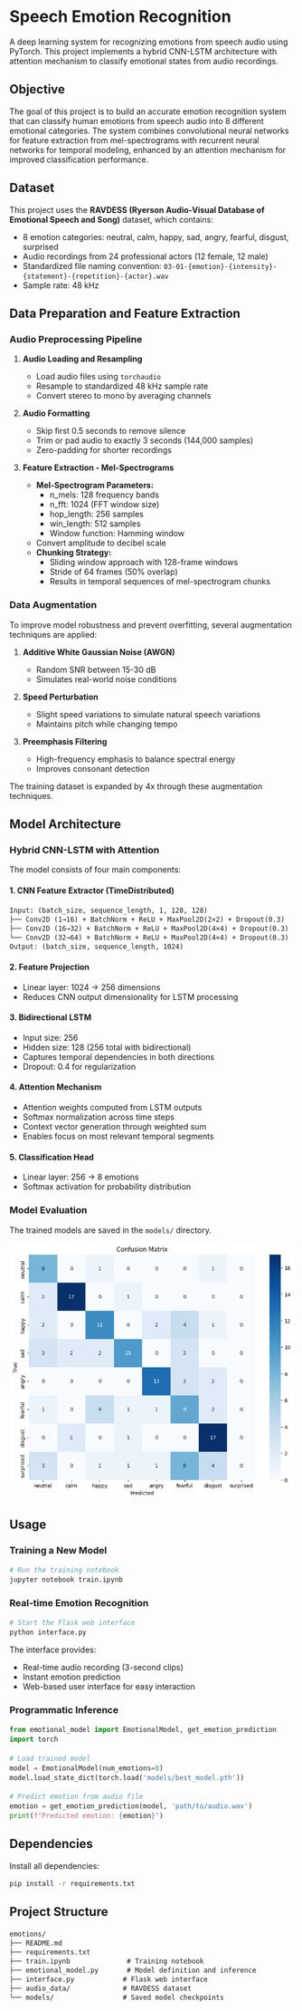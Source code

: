 # Speech Emotion Recognition

A deep learning system for recognizing emotions from speech audio using PyTorch. This project implements a hybrid CNN-LSTM architecture with attention mechanism to classify emotional states from audio recordings.

## Objective

The goal of this project is to build an accurate emotion recognition system that can classify human emotions from speech audio into 8 different emotional categories. The system combines convolutional neural networks for feature extraction from mel-spectrograms with recurrent neural networks for temporal modeling, enhanced by an attention mechanism for improved classification performance.

## Dataset

This project uses the **RAVDESS (Ryerson Audio-Visual Database of Emotional Speech and Song)** dataset, which contains:
- 8 emotion categories: neutral, calm, happy, sad, angry, fearful, disgust, surprised
- Audio recordings from 24 professional actors (12 female, 12 male)
- Standardized file naming convention: `03-01-{emotion}-{intensity}-{statement}-{repetition}-{actor}.wav`
- Sample rate: 48 kHz

## Data Preparation and Feature Extraction

### Audio Preprocessing Pipeline

1. **Audio Loading and Resampling**
   - Load audio files using `torchaudio`
   - Resample to standardized 48 kHz sample rate
   - Convert stereo to mono by averaging channels

2. **Audio Formatting**
   - Skip first 0.5 seconds to remove silence
   - Trim or pad audio to exactly 3 seconds (144,000 samples)
   - Zero-padding for shorter recordings

3. **Feature Extraction - Mel-Spectrograms**
   - **Mel-Spectrogram Parameters:**
     - n_mels: 128 frequency bands
     - n_fft: 1024 (FFT window size)
     - hop_length: 256 samples
     - win_length: 512 samples
     - Window function: Hamming window
   - Convert amplitude to decibel scale
   - **Chunking Strategy:**
     - Sliding window approach with 128-frame windows
     - Stride of 64 frames (50% overlap)
     - Results in temporal sequences of mel-spectrogram chunks

### Data Augmentation

To improve model robustness and prevent overfitting, several augmentation techniques are applied:

1. **Additive White Gaussian Noise (AWGN)**
   - Random SNR between 15-30 dB
   - Simulates real-world noise conditions

2. **Speed Perturbation**
   - Slight speed variations to simulate natural speech variations
   - Maintains pitch while changing tempo

3. **Preemphasis Filtering**
   - High-frequency emphasis to balance spectral energy
   - Improves consonant detection

The training dataset is expanded by 4x through these augmentation techniques.

## Model Architecture

### Hybrid CNN-LSTM with Attention

The model consists of four main components:

#### 1. CNN Feature Extractor (TimeDistributed)
```
Input: (batch_size, sequence_length, 1, 128, 128)
├── Conv2D (1→16) + BatchNorm + ReLU + MaxPool2D(2×2) + Dropout(0.3)
├── Conv2D (16→32) + BatchNorm + ReLU + MaxPool2D(4×4) + Dropout(0.3)
└── Conv2D (32→64) + BatchNorm + ReLU + MaxPool2D(4×4) + Dropout(0.3)
Output: (batch_size, sequence_length, 1024)
```

#### 2. Feature Projection
- Linear layer: 1024 → 256 dimensions
- Reduces CNN output dimensionality for LSTM processing

#### 3. Bidirectional LSTM
- Input size: 256
- Hidden size: 128 (256 total with bidirectional)
- Captures temporal dependencies in both directions
- Dropout: 0.4 for regularization

#### 4. Attention Mechanism
- Attention weights computed from LSTM outputs
- Softmax normalization across time steps
- Context vector generation through weighted sum
- Enables focus on most relevant temporal segments

#### 5. Classification Head
- Linear layer: 256 → 8 emotions
- Softmax activation for probability distribution

### Model Evaluation
The trained models are saved in the `models/` directory.

![Confusion matrix](conf_matrix.png)

## Usage

### Training a New Model
```python
# Run the training notebook
jupyter notebook train.ipynb
```

### Real-time Emotion Recognition
```python
# Start the Flask web interface
python interface.py
```

The interface provides:
- Real-time audio recording (3-second clips)
- Instant emotion prediction
- Web-based user interface for easy interaction

### Programmatic Inference
```python
from emotional_model import EmotionalModel, get_emotion_prediction
import torch

# Load trained model
model = EmotionalModel(num_emotions=8)
model.load_state_dict(torch.load('models/best_model.pth'))

# Predict emotion from audio file
emotion = get_emotion_prediction(model, 'path/to/audio.wav')
print(f"Predicted emotion: {emotion}")
```

## Dependencies

Install all dependencies:
```bash
pip install -r requirements.txt
```

## Project Structure
```
emotions/
├── README.md
├── requirements.txt
├── train.ipynb              # Training notebook
├── emotional_model.py       # Model definition and inference
├── interface.py            # Flask web interface
├── audio_data/             # RAVDESS dataset
└── models/                 # Saved model checkpoints
```